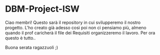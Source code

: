 # DBM-Project-ISW
Ciao membri! Questo sarà il repository in cui svilupperemo il nostro progetto.
L'ho creato già adesso così poi non ci pensiamo più, almeno quando il prof caricherà il file dei Requisiti organizzeremo il lavoro.
Per ora questo è tutto..

Buona serata ragazzuoli ;)
